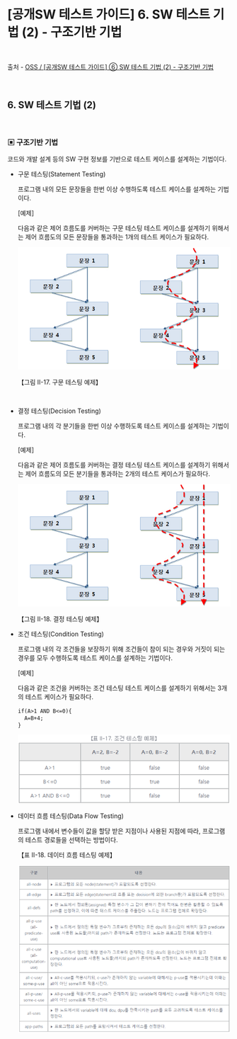 # [공개SW 테스트 가이드] 6. SW 테스트 기법 (2) - 구조기반 기법

<br/>

출처 - [OSS / [공개SW 테스트 가이드] ⑥ SW 테스트 기법 (2) - 구조기반 기법](https://www.oss.kr/info_test/show/1595590a-a702-41e9-b55d-f1d82e14e8cc?search_keyword=sw+%ED%85%8C%EC%8A%A4%ED%8A%B8&page=4)

<br/>

## 6. SW 테스트 기법 (2)

<br/>

### ▣ 구조기반 기법

코드와 개발 설계 등의 SW 구현 정보를 기반으로 테스트 케이스를 설계하는 기법이다.

- 구문 테스팅(Statement Testing)

  프로그램 내의 모든 문장들을 한번 이상 수행하도록 테스트 케이스를 설계하는 기법이다.

  [예제]

  다음과 같은 제어 흐름도를 커버하는 구문 테스팅 테스트 케이스를 설계하기 위해서는 제어 흐름도의 모든 문장들을 통과하는 1개의 테스트 케이스가 필요하다.

  ![images](/Images/2019/11/20191127-1419-01.png)

  【그림 II-17. 구문 테스팅 예제】

<br/>

- 결정 테스팅(Decision Testing)

  프로그램 내의 각 분기들을 한번 이상 수행하도록 테스트 케이스를 설계하는 기법이다.

  [예제]

  다음과 같은 제어 흐름도를 커버하는 결정 테스팅 테스트 케이스를 설계하기 위해서는 제어 흐름도의 모든 분기들을 통과하는 2개의 테스트 케이스가 필요하다.

  ![images](/Images/2019/11/20191127-1419-02.png)

  【그림 II-18. 결정 테스팅 예제】

- 조건 테스팅(Condition Testing)

  프로그램 내의 각 조건들을 보장하기 위해 조건들이 참이 되는 경우와 거짓이 되는 경우를 모두 수행하도록 테스트 케이스를 설계하는 기법이다.

  [예제]

  다음과 같은 조건을 커버하는 조건 테스팅 테스트 케이스를 설계하기 위해서는 3개의 테스트 케이스가 필요하다.

  ```
  if(A>1 AND B<=0){
    A=B+4;
  }
  ```

  ![images](/Images/2019/11/20191127-1419-03.png)

- 데이터 흐름 테스팅(Data Flow Testing)

  프로그램 내에서 변수들이 값을 할당 받은 지점이나 사용된 지점에 따라, 프로그램의 테스트 경로들을 선택하는 방법이다.

  【표 II-18. 데이터 흐름 테스팅 예제】

  ![images](/Images/2019/11/20191127-1419-04.png)
